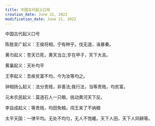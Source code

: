 ```yaml
---
title: 中国古代起义口号
creation_date: June 21, 2022
modification_date: June 21, 2022
---
```



中国古代起义口号

陈胜吴广起义：王侯将相，宁有种乎。伐无道，诛暴秦。

黄巾起义：苍天已死，黄天当立;岁在甲子，天下大吉。

黄巢起义：天补均平

王李起义：吾疾贫富不均，今为汝等均之。

钟相扬么起义：法分贵贱，非善法;我行法，当等贵贱，均贫富。

元末农民起义：莫道石人一只眼，挑动黄河天下反。

李自成起义：等贵贱，均田免粮。闯王来了不纳粮

太平天国：一律平均。无处不均匀，无人不饱暖。天下人田，天下人同耕等。

